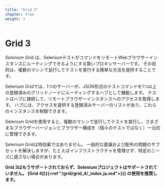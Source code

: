 ```yaml
---
title: "Grid 3"
chapter: true
weight: 3
---
```



# Grid 3

_Selenium Grid_ は、SeleniumテストがコマンドをリモートWebブラウザーインスタンスにルーティングできるようにする賢いプロキシサーバーです。
その目的は、複数のマシンで並行してテストを実行する簡単な方法を提供することです。

Selenium Gridでは、1つのサーバーが、JSON形式のテストコマンドを1つ以上の登録済みのグリッドノードにルーティングするハブとして機能します。
テストはハブに接続して、リモートブラウザーインスタンスへのアクセスを取得します。
ハブには、アクセスを提供する登録済みサーバーのリストがあり、これらのインスタンスを制御できます。

Selenium Gridを使用すると、複数のマシンで並行してテストを実行し、さまざまなブラウザーバージョンとブラウザー構成を（個々のテストではなく）一元的に管理できます。

Selenium Gridは特効薬ではありません。
一般的な委譲および配布の問題のサブセットを解決しますが、たとえばインフラストラクチャを管理せず、特定のニーズに適さない場合があります。

**Grid 3はもうサポートされておらず、Seleniumプロジェクトはサポートされていません。
[Grid 4]({{<ref "/grid/grid_4/_index.ja.md">}}) の使用を推奨します。**